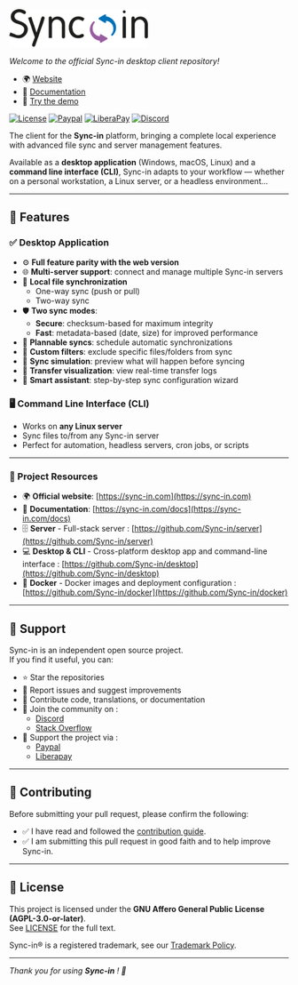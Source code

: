 <a href="https://sync-in.com" target="_blank" rel="noopener">
<picture>
  <source srcset="https://raw.githubusercontent.com/Sync-in/assets/main/logo-dark.svg" media="(prefers-color-scheme: dark)" />
  <img src="https://raw.githubusercontent.com/Sync-in/assets/main/logo.svg" alt="Sync-in" width="250" height="auto" />
</picture>
</a>

_Welcome to the official Sync-in desktop client repository!_

- 🌍 [Website](https://sync-in.com)
- 📄 [Documentation](https://sync-in.com/docs)
- 🧪 [Try the demo](https://sync-in.com/docs/demo)

<a href="#-license"><img src="https://img.shields.io/badge/Licence-AGPL%20v3.0-green.svg" alt="License"/></a>
<a href="https://www.paypal.com/donate/?business=HU3F3CMDDH7YJ&no_recurring=0&item_name=I+rely+on+your+donations+to+grow+the+Sync-in+open+source+project.+Thank+you+for+your+support+%E2%80%94+it+truly+makes+a+difference%21&currency_code=EUR" target="_blank"><img src="https://img.shields.io/badge/Donate-PayPal-blue.svg" alt="Paypal"/></a>
<a href="https://liberapay.com/sync-in/donate" target="_blank"><img src="https://img.shields.io/badge/Donate-LiberaPay-yellow.svg" alt="LiberaPay"/></a>
<a href="https://discord.gg/G7Qnnhy" target="_blank"><img src="https://img.shields.io/badge/Discord-Online-brightgreen.svg" alt="Discord"/></a>

The client for the **Sync-in** platform, bringing a complete local experience with advanced file sync and
server management features.

Available as a **desktop application** (Windows, macOS, Linux) and a **command line interface (CLI)**, Sync-in adapts to
your workflow — whether on a personal workstation, a Linux server, or a headless environment...

---

## 🚀 Features

### ✅ Desktop Application

- ⚙️ **Full feature parity with the web version**
- 🌐 **Multi-server support**: connect and manage multiple Sync-in servers
- 🔁 **Local file synchronization**
    - One-way sync (push or pull)
    - Two-way sync
- 🛡️ **Two sync modes**:
    - **Secure**: checksum-based for maximum integrity
    - **Fast**: metadata-based (date, size) for improved performance
- 📆 **Plannable syncs**: schedule automatic synchronizations
- 🎯 **Custom filters**: exclude specific files/folders from sync
- 🧪 **Sync simulation**: preview what will happen before syncing
- 👀 **Transfer visualization**: view real-time transfer logs
- 🤖 **Smart assistant**: step-by-step sync configuration wizard

### 🖥️ Command Line Interface (CLI)

- Works on **any Linux server**
- Sync files to/from any Sync-in server
- Perfect for automation, headless servers, cron jobs, or scripts

---

### 🧩 Project Resources

- 🌍 **Official website**: [https://sync-in.com](https://sync-in.com)
- 📖 **Documentation**: [https://sync-in.com/docs](https://sync-in.com/docs)
- 🗄️ **Server** - Full-stack server : [https://github.com/Sync-in/server](https://github.com/Sync-in/server)
- 💻 **Desktop & CLI** - Cross-platform desktop app and command-line interface : [https://github.com/Sync-in/desktop](https://github.com/Sync-in/desktop)
- 🐳 **Docker** - Docker images and deployment configuration : [https://github.com/Sync-in/docker](https://github.com/Sync-in/docker)

---

## 💛 Support

Sync-in is an independent open source project.  
If you find it useful, you can:

- ⭐ Star the repositories
- 🐛 Report issues and suggest improvements
- 🤝 Contribute code, translations, or documentation
- 💬 Join the community on :
  - [Discord](https://discord.gg/qhJyzwaymT)
  - [Stack Overflow](https://stackoverflow.com/questions/tagged/sync-in)
- 💖 Support the project via :
  - [Paypal](https://www.paypal.com/donate/?business=HU3F3CMDDH7YJ&no_recurring=0&item_name=I+rely+on+your+donations+to+grow+the+Sync-in+open+source+project.+Thank+you+for+your+support+%E2%80%94+it+truly+makes+a+difference%21&currency_code=EUR)
  - [Liberapay](https://liberapay.com/sync-in)

---

## 🤝 Contributing
Before submitting your pull request, please confirm the following:

- ✅ I have read and followed the [contribution guide](readme/CONTRIBUTING.md).
- ✅ I am submitting this pull request in good faith and to help improve Sync-in.

---

## 📜 License
This project is licensed under the **GNU Affero General Public License (AGPL-3.0-or-later)**.  
See [LICENSE](LICENSE) for the full text.

Sync-in® is a registered trademark, see our [Trademark Policy](https://sync-in.com/docs/about/trademark).

---

_Thank you for using **Sync-in** ! 🚀_